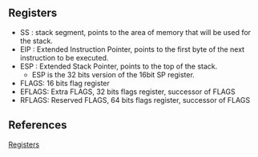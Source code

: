 ## Registers

* SS : stack segment, points to the area of memory that will be used for the stack.
* EIP : Extended Instruction Pointer, points to the first byte of the next instruction to be executed.
* ESP : Extended Stack Pointer, points to the top of the stack. 
    * ESP is the 32 bits version of the 16bit SP register.
* FLAGS: 16 bits flag register
* EFLAGS: Extra FLAGS, 32 bits flags register, successor of FLAGS 
* RFLAGS: Reserved FLAGS, 64 bits flags register, successor of FLAGS 

## References

[Registers](https://wiki.skullsecurity.org/index.php?title=Registers#eax)